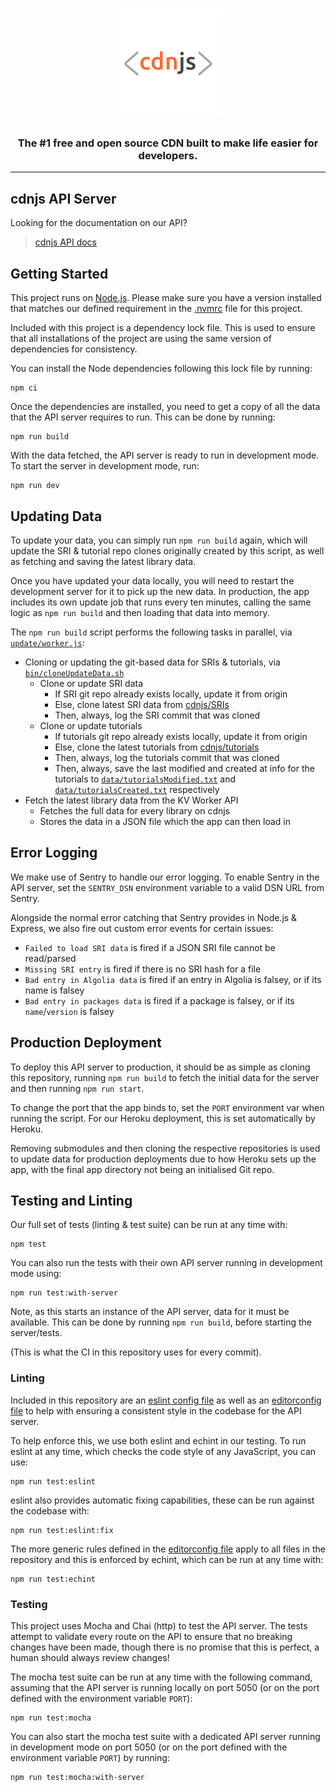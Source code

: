 <h1 align="center">
    <a href="https://cdnjs.com"><img src="https://raw.githubusercontent.com/cdnjs/brand/master/logo/standard/dark-512.png" width="175px" alt="< cdnjs >"></a>
</h1>

<h3 align="center">The #1 free and open source CDN built to make life easier for developers.</h3>

---

## cdnjs API Server

Looking for the documentation on our API?

> [cdnjs API docs](https://cdnjs.com/api)

## Getting Started

This project runs on [Node.js](https://nodejs.org). Please make sure you have a version installed
that matches our defined requirement in the [.nvmrc](.nvmrc) file for this project.

Included with this project is a dependency lock file. This is used to ensure that all installations
of the project are using the same version of dependencies for consistency.

You can install the Node dependencies following this lock file by running:

```shell script
npm ci
```

Once the dependencies are installed, you need to get a copy of all the data that the API server
requires to run. This can be done by running:

```shell script
npm run build
```

With the data fetched, the API server is ready to run in development mode. To start the server in
development mode, run:

```shell script
npm run dev
```

## Updating Data

To update your data, you can simply run `npm run build` again, which will
update the SRI & tutorial repo clones originally created by this script, as well as fetching and
saving the latest library data.

Once you have updated your data locally, you will need to restart the development server for it to
pick up the new data. In production, the app includes its own update job that runs every ten
minutes, calling the same logic as `npm run build` and then loading that data into memory.

The `npm run build` script performs the following tasks in parallel, via
[`update/worker.js`](update/worker.js):

- Cloning or updating the git-based data for SRIs & tutorials, via
[`bin/cloneUpdateData.sh`](bin/cloneUpdateData.sh)
    - Clone or update SRI data
        - If SRI git repo already exists locally, update it from origin
        - Else, clone latest SRI data from [cdnjs/SRIs](https://github.com/cdnjs/SRIs)
        - Then, always, log the SRI commit that was cloned
    - Clone or update tutorials
        - If tutorials git repo already exists locally, update it from origin
        - Else, clone the latest tutorials from [cdnjs/tutorials](https://github.com/cdnjs/tutorials)
        - Then, always, log the tutorials commit that was cloned
        - Then, always, save the last modified and created at info for the tutorials to
        [`data/tutorialsModified.txt`](data/tutorialsModified.txt) and
        [`data/tutorialsCreated.txt`](data/tutorialsCreated.txt) respectively
- Fetch the latest library data from the KV Worker API
    - Fetches the full data for every library on cdnjs
    - Stores the data in a JSON file which the app can then load in

## Error Logging

We make use of Sentry to handle our error logging. To enable Sentry in the API server, set the
`SENTRY_DSN` environment variable to a valid DSN URL from Sentry.

Alongside the normal error catching that Sentry provides in Node.js & Express, we also fire out
custom error events for certain issues:

- `Failed to load SRI data` is fired if a JSON SRI file cannot be read/parsed
- `Missing SRI entry` is fired if there is no SRI hash for a file
- `Bad entry in Algolia data` is fired if an entry in Algolia is falsey, or if its name is falsey
- `Bad entry in packages data` is fired if a package is falsey, or if its `name`/`version` is falsey

## Production Deployment

To deploy this API server to production, it should be as simple as cloning this repository, running
`npm run build` to fetch the initial data for the server and then running `npm run start`.

To change the port that the app binds to, set the `PORT` environment var when running the script.
For our Heroku deployment, this is set automatically by Heroku.

Removing submodules and then cloning the respective repositories is used to update data for
production deployments due to how Heroku sets up the app, with the final app directory not being an
initialised Git repo.

## Testing and Linting

Our full set of tests (linting & test suite) can be run at any time with:

```shell script
npm test
```

You can also run the tests with their own API server running in development mode using:

```shell script
npm run test:with-server
```

Note, as this starts an instance of the API server, data for it must be available. This can be done
by running `npm run build`, before starting the server/tests.

(This is what the CI in this repository uses for every commit).

### Linting

Included in this repository are an [eslint config file](.eslintrc.js) as well as an
[editorconfig file](.editorconfig) to help with ensuring a consistent style in the codebase for the
API server.

To help enforce this, we use both eslint and echint in our testing. To run eslint at any time, which
checks the code style of any JavaScript, you can use:

```shell script
npm run test:eslint
```

eslint also provides automatic fixing capabilities, these can be run against the codebase with:

```shell script
npm run test:eslint:fix
```

The more generic rules defined in the [editorconfig file](.editorconfig) apply to all files in the
repository and this is enforced by echint, which can be run at any time with:

```shell script
npm run test:echint
```

### Testing

This project uses Mocha and Chai (http) to test the API server. The tests attempt to validate every
route on the API to ensure that no breaking changes have been made, though there is no promise that
this is perfect, a human should always review changes!

The mocha test suite can be run at any time with the following command, assuming that the API server
is running locally on port 5050 (or on the port defined with the environment variable `PORT`):

```shell script
npm run test:mocha
```

You can also start the mocha test suite with a dedicated API server running in development mode on
port 5050 (or on the port defined with the environment variable `PORT`) by running:

```shell script
npm run test:mocha:with-server
```
